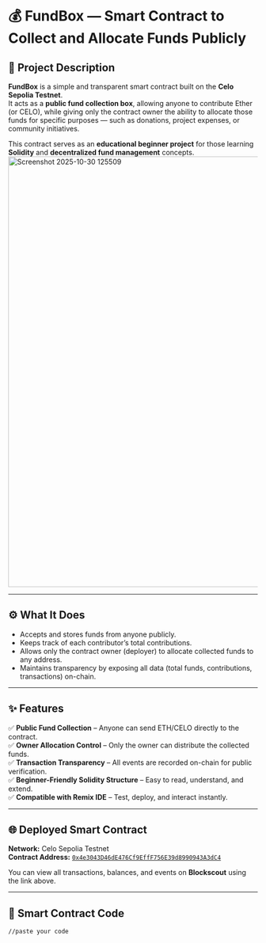 # 💰 FundBox — Smart Contract to Collect and Allocate Funds Publicly

## 📖 Project Description

**FundBox** is a simple and transparent smart contract built on the **Celo Sepolia Testnet**.  
It acts as a **public fund collection box**, allowing anyone to contribute Ether (or CELO), while giving only the contract owner the ability to allocate those funds for specific purposes — such as donations, project expenses, or community initiatives.

This contract serves as an **educational beginner project** for those learning **Solidity** and **decentralized fund management** concepts.
<img width="1853" height="870" alt="Screenshot 2025-10-30 125509" src="https://github.com/user-attachments/assets/c1858d36-8aed-4b5c-ab44-d886943c1539" />

---

## ⚙️ What It Does

- Accepts and stores funds from anyone publicly.  
- Keeps track of each contributor’s total contributions.  
- Allows only the contract owner (deployer) to allocate collected funds to any address.  
- Maintains transparency by exposing all data (total funds, contributions, transactions) on-chain.

---

## ✨ Features

✅ **Public Fund Collection** – Anyone can send ETH/CELO directly to the contract.  
✅ **Owner Allocation Control** – Only the owner can distribute the collected funds.  
✅ **Transaction Transparency** – All events are recorded on-chain for public verification.  
✅ **Beginner-Friendly Solidity Structure** – Easy to read, understand, and extend.  
✅ **Compatible with Remix IDE** – Test, deploy, and interact instantly.

---

## 🌐 Deployed Smart Contract

**Network:** Celo Sepolia Testnet  
**Contract Address:** [`0x4e3043D46dE476Cf9EffF756E39d8990943A3dC4`](https://celo-sepolia.blockscout.com/address/0x4e3043D46dE476Cf9EffF756E39d8990943A3dC4)

You can view all transactions, balances, and events on **Blockscout** using the link above.

---

## 🧠 Smart Contract Code

```solidity
//paste your code
